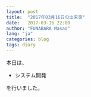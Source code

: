 ```yaml
---
layout: post
title:  "2017年03月16日の出来事"
date:   2017-03-16 22:00
author: "FUNABARA Masao"
lang: "ja"
categories: blog
tags: diary
---
```


本日は、

* システム開発

を行いました。
